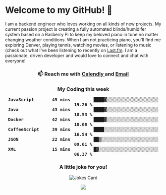 <h1> Welcome to my GitHub! 👋 </h1>


  I am a backend engineer who loves working on all kinds of new projects. My current passion project is creating a fully automated blinds/humidifer system based on a Rasberry Pi to keep my beloved piano in tune no matter changing weather conditions. When I am not practicing piano, you'll find me exploring Denver, playing tennis, watching movies, or listening to music (check out what I've been listening to recently on [Last.fm](https://www.last.fm/user/mballa000). I am a passionate, driven developer and would love to connect and chat with everyone!

<h3 align = "center"> 📫 Reach me with <a href = "https://calendly.com/msbrandt00/30min"> Calendly </a> and <a href="mailto:msbrandt00@gmail.com">Email</a> 
 </h3>


 
<div align = "center"
[![Anurag's GitHub stats](https://github-readme-stats.vercel.app/api?username=mbrandt00)](https://github.com/anuraghazra/github-readme-stats)
          </div>
<h3 align="center">
  My Coding this week
<!--START_SECTION:waka-->

```text
JavaScript       45 mins         ████▓░░░░░░░░░░░░░░░░░░░░   19.26 %
Java             43 mins         ████▓░░░░░░░░░░░░░░░░░░░░   18.53 %
Docker           42 mins         ████▓░░░░░░░░░░░░░░░░░░░░   18.08 %
CoffeeScript     39 mins         ████░░░░░░░░░░░░░░░░░░░░░   16.54 %
JSON             22 mins         ██▒░░░░░░░░░░░░░░░░░░░░░░   09.61 %
XML              15 mins         █▓░░░░░░░░░░░░░░░░░░░░░░░   06.37 %
```

<!--END_SECTION:waka-->

### A little joke for you!

![Jokes Card](https://readme-jokes.vercel.app/api?hideBorder)

<a href="https://www.linkedin.com/in/mbrandt00/"><img src="https://img.shields.io/badge/linkedin-%230077B5.svg?&style=for-the-badge&logo=linkedin&logoColor=white" /></a>
